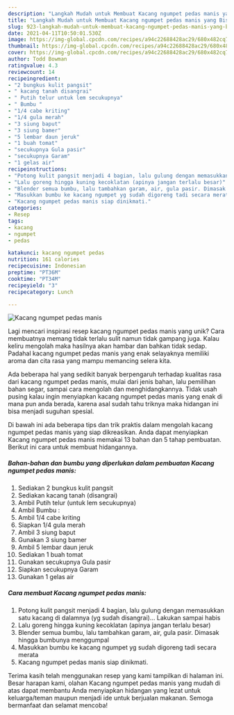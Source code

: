 ```yaml
---
description: "Langkah Mudah untuk Membuat Kacang ngumpet pedas manis yang Bisa Manjain Lidah"
title: "Langkah Mudah untuk Membuat Kacang ngumpet pedas manis yang Bisa Manjain Lidah"
slug: 923-langkah-mudah-untuk-membuat-kacang-ngumpet-pedas-manis-yang-bisa-manjain-lidah
date: 2021-04-11T10:50:01.530Z
image: https://img-global.cpcdn.com/recipes/a94c22688428ac29/680x482cq70/kacang-ngumpet-pedas-manis-foto-resep-utama.jpg
thumbnail: https://img-global.cpcdn.com/recipes/a94c22688428ac29/680x482cq70/kacang-ngumpet-pedas-manis-foto-resep-utama.jpg
cover: https://img-global.cpcdn.com/recipes/a94c22688428ac29/680x482cq70/kacang-ngumpet-pedas-manis-foto-resep-utama.jpg
author: Todd Bowman
ratingvalue: 4.3
reviewcount: 14
recipeingredient:
- "2 bungkus kulit pangsit"
- " kacang tanah disangrai"
- " Putih telur untuk lem secukupnya"
- " Bumbu "
- "1/4 cabe kriting"
- "1/4 gula merah"
- "3 siung baput"
- "3 siung bamer"
- "5 lembar daun jeruk"
- "1 buah tomat"
- "secukupnya Gula pasir"
- "secukupnya Garam"
- "1 gelas air"
recipeinstructions:
- "Potong kulit pangsit menjadi 4 bagian, lalu gulung dengan memasukkan satu kacang di dalamnya (yg sudah disangrai)... Lakukan sampai habis"
- "Lalu goreng hingga kuning kecoklatan (apinya jangan terlalu besar)"
- "Blender semua bumbu, lalu tambahkan garam, air, gula pasir. Dimasak hingga bumbunya menggumpal"
- "Masukkan bumbu ke kacang ngumpet yg sudah digoreng tadi secara merata"
- "Kacang ngumpet pedas manis siap dinikmati."
categories:
- Resep
tags:
- kacang
- ngumpet
- pedas

katakunci: kacang ngumpet pedas 
nutrition: 161 calories
recipecuisine: Indonesian
preptime: "PT36M"
cooktime: "PT34M"
recipeyield: "3"
recipecategory: Lunch

---
```



![Kacang ngumpet pedas manis](https://img-global.cpcdn.com/recipes/a94c22688428ac29/680x482cq70/kacang-ngumpet-pedas-manis-foto-resep-utama.jpg)

Lagi mencari inspirasi resep kacang ngumpet pedas manis yang unik? Cara membuatnya memang tidak terlalu sulit namun tidak gampang juga. Kalau keliru mengolah maka hasilnya akan hambar dan bahkan tidak sedap. Padahal kacang ngumpet pedas manis yang enak selayaknya memiliki aroma dan cita rasa yang mampu memancing selera kita.

Ada beberapa hal yang sedikit banyak berpengaruh terhadap kualitas rasa dari kacang ngumpet pedas manis, mulai dari jenis bahan, lalu pemilihan bahan segar, sampai cara mengolah dan menghidangkannya. Tidak usah pusing kalau ingin menyiapkan kacang ngumpet pedas manis yang enak di mana pun anda berada, karena asal sudah tahu triknya maka hidangan ini bisa menjadi suguhan spesial.




Di bawah ini ada beberapa tips dan trik praktis dalam mengolah kacang ngumpet pedas manis yang siap dikreasikan. Anda dapat menyiapkan Kacang ngumpet pedas manis memakai 13 bahan dan 5 tahap pembuatan. Berikut ini cara untuk membuat hidangannya.

<!--inarticleads1-->

##### Bahan-bahan dan bumbu yang diperlukan dalam pembuatan Kacang ngumpet pedas manis:

1. Sediakan 2 bungkus kulit pangsit
1. Sediakan  kacang tanah (disangrai)
1. Ambil  Putih telur (untuk lem secukupnya)
1. Ambil  Bumbu :
1. Ambil 1/4 cabe kriting
1. Siapkan 1/4 gula merah
1. Ambil 3 siung baput
1. Gunakan 3 siung bamer
1. Ambil 5 lembar daun jeruk
1. Sediakan 1 buah tomat
1. Gunakan secukupnya Gula pasir
1. Siapkan secukupnya Garam
1. Gunakan 1 gelas air




<!--inarticleads2-->

##### Cara membuat Kacang ngumpet pedas manis:

1. Potong kulit pangsit menjadi 4 bagian, lalu gulung dengan memasukkan satu kacang di dalamnya (yg sudah disangrai)... Lakukan sampai habis
1. Lalu goreng hingga kuning kecoklatan (apinya jangan terlalu besar)
1. Blender semua bumbu, lalu tambahkan garam, air, gula pasir. Dimasak hingga bumbunya menggumpal
1. Masukkan bumbu ke kacang ngumpet yg sudah digoreng tadi secara merata
1. Kacang ngumpet pedas manis siap dinikmati.




Terima kasih telah menggunakan resep yang kami tampilkan di halaman ini. Besar harapan kami, olahan Kacang ngumpet pedas manis yang mudah di atas dapat membantu Anda menyiapkan hidangan yang lezat untuk keluarga/teman maupun menjadi ide untuk berjualan makanan. Semoga bermanfaat dan selamat mencoba!
